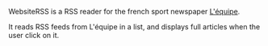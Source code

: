 WebsiteRSS is a RSS reader for the french sport newspaper [L'équipe](https://www.lequipe.fr).

It reads RSS feeds from L'équipe in a list, and displays full articles when the user click on it.
